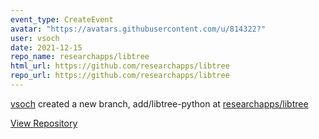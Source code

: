```yaml
---
event_type: CreateEvent
avatar: "https://avatars.githubusercontent.com/u/814322?"
user: vsoch
date: 2021-12-15
repo_name: researchapps/libtree
html_url: https://github.com/researchapps/libtree
repo_url: https://github.com/researchapps/libtree
---
```


<a href='https://github.com/vsoch' target='_blank'>vsoch</a> created a new branch, add/libtree-python at <a href='https://github.com/researchapps/libtree' target='_blank'>researchapps/libtree</a>

<a href='https://github.com/researchapps/libtree' target='_blank'>View Repository</a>